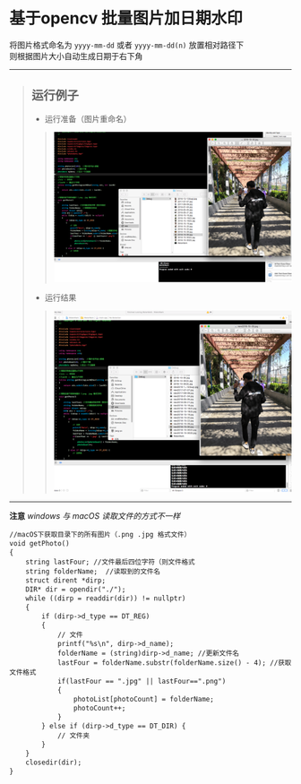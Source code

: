 # 基于opencv 批量图片加日期水印
将图片格式命名为 `yyyy-mm-dd` 或者 `yyyy-mm-dd(n)` 放置相对路径下 <br/>
则根据图片大小自动生成日期于右下角<br/>
***
> ## 运行例子
> * 运行准备（图片重命名）
>  >![操作前](https://github.com/122537067/WaterMakrForOpenCV/blob/master/image/before.png)
> * 运行结果
>  >![操作后](https://github.com/122537067/WaterMakrForOpenCV/blob/master/image/after.png)

***
**注意** *windows 与 macOS 读取文件的方式不一样*
```
//macOS下获取目录下的所有图片（.png .jpg 格式文件）
void getPhoto()
{
    string lastFour; //文件最后四位字符（则文件格式
    string folderName;  //读取到的文件名
    struct dirent *dirp;
    DIR* dir = opendir("./");
    while ((dirp = readdir(dir)) != nullptr)
    {
        if (dirp->d_type == DT_REG)
        {
            // 文件
            printf("%s\n", dirp->d_name);
            folderName = (string)dirp->d_name; //更新文件名
            lastFour = folderName.substr(folderName.size() - 4); //获取文件格式
            if(lastFour == ".jpg" || lastFour==".png")
            {
                photoList[photoCount] = folderName;
                photoCount++;
            }
        } else if (dirp->d_type == DT_DIR) {
            // 文件夹
        }
    }
    closedir(dir);
}
```


